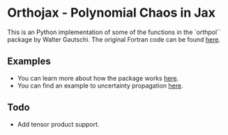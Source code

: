 # Orthojax - Polynomial Chaos in Jax

This is an Python implementation of some of the functions in the
`orthpol`` package by Walter Gautschi. The original Fortran code can be
found [here](http://www.cs.purdue.edu/archives/2002/wxg/codes/orthpol.f).


## Examples

- You can learn more about how the package works [here](https://predictivesciencelab.github.io/advanced-scientific-machine-learning/polynomial_chaos/04_orthpol_demo.html).
- You can find an example to uncertainty propagation [here](https://predictivesciencelab.github.io/advanced-scientific-machine-learning/polynomial_chaos/05_pc_ode_1d.html). 

## Todo

- Add tensor product support.